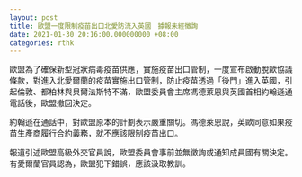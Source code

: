 ```yaml
---
layout: post
title: 歐盟一度限制疫苗出口北愛防流入英國　據報未經徵詢
date: 2021-01-30 20:16:00.000000000 +08:00
categories: rthk
---
```


歐盟為了確保新型冠狀病毒疫苗供應，實施疫苗出口管制，一度宣布啟動脫歐協議條款，對進入北愛爾蘭的疫苗實施出口管制，防止疫苗透過「後門」進入英國，引起倫敦、都柏林與貝爾法斯特不滿，歐盟委員會主席馮德萊恩與英國首相約翰遜通電話後，歐盟撤回決定。

約翰遜在通話中，對歐盟原本的計劃表示嚴重關切。馮德萊恩說，英歐同意如果疫苗生產商履行合約義務，就不應該限制疫苗出口。

報道引述歐盟高級外交官員說，歐盟委員會事前並無徵詢或通知成員國有關決定。有愛爾蘭官員認為，歐盟犯下錯誤，應該汲取教訓。
